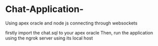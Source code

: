 # Chat-Application-
Using apex oracle and node js connecting through websockets
  
  firstly import the chat.sql to your apex oracle
  Then, run the application using the ngrok server using its local host
